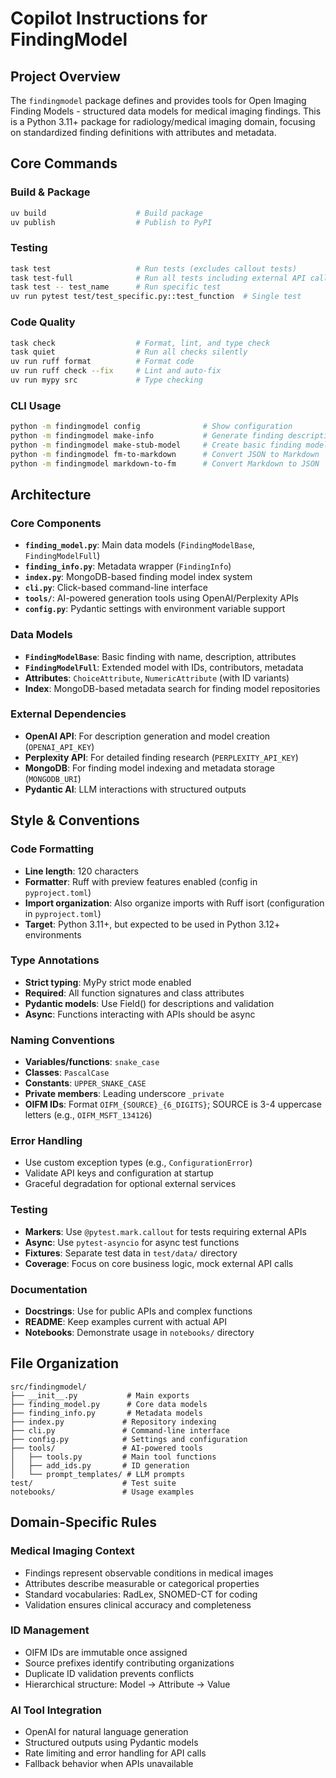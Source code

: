 # Copilot Instructions for FindingModel

## Project Overview

The `findingmodel` package defines and provides tools for Open Imaging Finding Models - structured data models 
for medical imaging findings. This is a Python 3.11+ package for radiology/medical imaging domain, focusing on 
standardized finding definitions with attributes and metadata.

## Core Commands

### Build & Package
```bash
uv build                    # Build package
uv publish                  # Publish to PyPI
```

### Testing
```bash
task test                   # Run tests (excludes callout tests)
task test-full              # Run all tests including external API calls
task test -- test_name      # Run specific test
uv run pytest test/test_specific.py::test_function  # Single test
```

### Code Quality
```bash
task check                  # Format, lint, and type check
task quiet                  # Run all checks silently
uv run ruff format          # Format code
uv run ruff check --fix     # Lint and auto-fix
uv run mypy src             # Type checking
```

### CLI Usage
```bash
python -m findingmodel config              # Show configuration
python -m findingmodel make-info           # Generate finding descriptions
python -m findingmodel make-stub-model     # Create basic finding model
python -m findingmodel fm-to-markdown      # Convert JSON to Markdown
python -m findingmodel markdown-to-fm      # Convert Markdown to JSON
```

## Architecture

### Core Components
- **`finding_model.py`**: Main data models (`FindingModelBase`, `FindingModelFull`)
- **`finding_info.py`**: Metadata wrapper (`FindingInfo`)
- **`index.py`**: MongoDB-based finding model index system
- **`cli.py`**: Click-based command-line interface
- **`tools/`**: AI-powered generation tools using OpenAI/Perplexity APIs
- **`config.py`**: Pydantic settings with environment variable support

### Data Models
- **`FindingModelBase`**: Basic finding with name, description, attributes
- **`FindingModelFull`**: Extended model with IDs, contributors, metadata
- **Attributes**: `ChoiceAttribute`, `NumericAttribute` (with ID variants)
- **Index**: MongoDB-based metadata search for finding model repositories

### External Dependencies
- **OpenAI API**: For description generation and model creation (`OPENAI_API_KEY`)
- **Perplexity API**: For detailed finding research (`PERPLEXITY_API_KEY`)
- **MongoDB**: For finding model indexing and metadata storage (`MONGODB_URI`)
- **Pydantic AI**: LLM interactions with structured outputs

## Style & Conventions

### Code Formatting
- **Line length**: 120 characters
- **Formatter**: Ruff with preview features enabled (config in `pyproject.toml`)
- **Import organization**: Also organize imports with Ruff isort (configuration in `pyproject.toml`)
- **Target**: Python 3.11+, but expected to be used in Python 3.12+ environments

### Type Annotations
- **Strict typing**: MyPy strict mode enabled
- **Required**: All function signatures and class attributes
- **Pydantic models**: Use Field() for descriptions and validation
- **Async**: Functions interacting with APIs should be async

### Naming Conventions
- **Variables/functions**: `snake_case`
- **Classes**: `PascalCase`
- **Constants**: `UPPER_SNAKE_CASE`
- **Private members**: Leading underscore `_private`
- **OIFM IDs**: Format `OIFM_{SOURCE}_{6_DIGITS}`; SOURCE is 3-4 uppercase letters (e.g., `OIFM_MSFT_134126`)

### Error Handling
- Use custom exception types (e.g., `ConfigurationError`)
- Validate API keys and configuration at startup
- Graceful degradation for optional external services

### Testing
- **Markers**: Use `@pytest.mark.callout` for tests requiring external APIs
- **Async**: Use `pytest-asyncio` for async test functions
- **Fixtures**: Separate test data in `test/data/` directory
- **Coverage**: Focus on core business logic, mock external API calls

### Documentation
- **Docstrings**: Use for public APIs and complex functions
- **README**: Keep examples current with actual API
- **Notebooks**: Demonstrate usage in `notebooks/` directory

## File Organization

```
src/findingmodel/
├── __init__.py           # Main exports
├── finding_model.py      # Core data models
├── finding_info.py       # Metadata models
├── index.py             # Repository indexing
├── cli.py               # Command-line interface
├── config.py            # Settings and configuration
├── tools/               # AI-powered tools
│   ├── tools.py         # Main tool functions
│   ├── add_ids.py       # ID generation
│   └── prompt_templates/ # LLM prompts
test/                    # Test suite
notebooks/               # Usage examples
```

## Domain-Specific Rules

### Medical Imaging Context
- Findings represent observable conditions in medical images
- Attributes describe measurable or categorical properties
- Standard vocabularies: RadLex, SNOMED-CT for coding
- Validation ensures clinical accuracy and completeness

### ID Management
- OIFM IDs are immutable once assigned
- Source prefixes identify contributing organizations
- Duplicate ID validation prevents conflicts
- Hierarchical structure: Model → Attribute → Value

### AI Tool Integration
- OpenAI for natural language generation
- Structured outputs using Pydantic models
- Rate limiting and error handling for API calls
- Fallback behavior when APIs unavailable